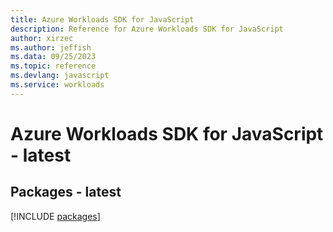 ```yaml
---
title: Azure Workloads SDK for JavaScript
description: Reference for Azure Workloads SDK for JavaScript
author: xirzec
ms.author: jeffish
ms.data: 09/25/2023
ms.topic: reference
ms.devlang: javascript
ms.service: workloads
---
```

# Azure Workloads SDK for JavaScript - latest
## Packages - latest
[!INCLUDE [packages](workloads-index.md)]